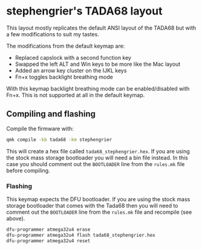 # stephengrier's TADA68 layout

This layout mostly replicates the default ANSI layout of the TADA68 but with a
few modifications to suit my tastes.

The modifications from the default keymap are:

* Replaced capslock with a second function key
* Swapped the left ALT and Win keys to be more like the Mac layout
* Added an arrow key cluster on the IJKL keys
* Fn+x toggles backlight breathing mode

With this keymap backlight breathing mode can be enabled/disabled with Fn+x.
This is not supported at all in the default keymap.

## Compiling and flashing

Compile the firmware with:

```bash
qmk compile -kb tada68 -km stephengrier
```

This will create a hex file called `tada68_stephengrier.hex`. If you are using
the stock mass storage bootloader you will need a bin file instead. In this case
you should comment out the `BOOTLOADER` line from the `rules.mk` file before
compiling.

### Flashing

This keymap expects the DFU bootloader. If you are using the stock mass storage
bootloader that comes with the Tada68 then you will need to comment out the
`BOOTLOADER` line from the `rules.mk` file and recompile (see above).

```bash
dfu-programmer atmega32u4 erase
dfu-programmer atmega32u4 flash tada68_stephengrier.hex
dfu-programmer atmega32u4 reset
```

